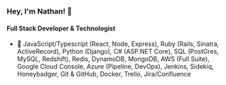 ### Hey, I'm Nathan! 👋
#### Full Stack Developer & Technologist

- 🔭 JavaScript/Typescript (React, Node, Express), Ruby (Rails, Sinatra, ActiveRecord), Python (Django), C# (ASP.NET Core), SQL (PostGres, MySQL, Redshift), Redis, DynamoDB, MongoDB, AWS (Full Suite), Google Cloud Console, Azure (Pipeline, DevOps), Jenkins, Sidekiq, Honeybadger, Git & GitHub, Docker, Trello, Jira/Confluence
